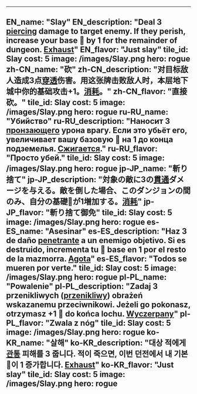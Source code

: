 ---

EN_name: "Slay"
EN_description: "Deal 3 <u>piercing</u> damage to target enemy. If they perish, increase your base 🔸 by 1 for the remainder of dungeon.  <u>Exhaust</u>"
EN_flavor: "Just slay"
tile_id: Slay
cost: 5
image: /images/Slay.png
hero: rogue
zh-CN_name: "砍"
zh-CN_description: "对目标敌人造成3点<u>穿透</u>伤害。用这张牌击败敌人时，本层地下城中你的基础攻击+1。<u>消耗</u>。"
zh-CN_flavor: "直接砍。"
tile_id: Slay
cost: 5
image: /images/Slay.png
hero: rogue
ru-RU_name: "Убийство"
ru-RU_description: "Наносит 3 <u>пронзающего</u> урона врагу. Если это убьёт его, увеличивает вашу базовую 🔸 на 1 до конца подземелья. <u>Сжигается</u>."
ru-RU_flavor: "Просто убей."
tile_id: Slay
cost: 5
image: /images/Slay.png
hero: rogue
jp-JP_name: "斬り捨て"
jp-JP_description: "対象の敵に3の<u>貫通</u>ダメージを与える。敵を倒した場合、このダンジョンの間のみ、自分の基礎🔸が1増加する。<u>消耗</u>"
jp-JP_flavor: "斬り捨て御免"
tile_id: Slay
cost: 5
image: /images/Slay.png
hero: rogue
es-ES_name: "Asesinar"
es-ES_description: "Haz 3 de daño <u>penetrante</u> a un enemigo objetivo. Si es destruido, incrementa tu 🔸 base en 1 por el resto de la mazmorra. <u>Agota</u>"
es-ES_flavor: "Todos se mueren por verte."
tile_id: Slay
cost: 5
image: /images/Slay.png
hero: rogue
pl-PL_name: "Powalenie"
pl-PL_description: "Zadaj 3 przenikliwych (<u>przenikliwy</u>) obrażeń wskazanemu przeciwnikowi. Jeżeli go pokonasz, otrzymasz +1 🔸 do końca lochu. <u>Wyczerpany</u>"
pl-PL_flavor: "Zwala z nóg"
tile_id: Slay
cost: 5
image: /images/Slay.png
hero: rogue
ko-KR_name: "살해"
ko-KR_description: "대상 적에게 <u>관통</u> 피해를 3 줍니다. 적이 죽으면, 이번 던전에서 내 기본 🔸이 1 증가합니다. <u>Exhaust</u>"
ko-KR_flavor: "Just slay"
tile_id: Slay
cost: 5
image: /images/Slay.png
hero: rogue
---